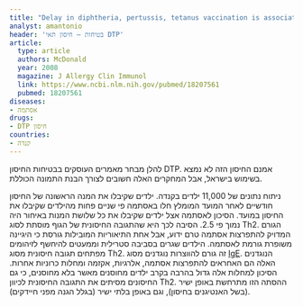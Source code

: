 ```yaml
---
title: "Delay in diphtheria, pertussis, tetanus vaccination is associated with a reduced risk of childhood asthma"
analyst: amantonio
header: 'בטיחות – חיסון תאי DTP'
article:
  type: article
  authors: McDonald
  year: 2008
  magazine: J Allergy Clin Immunol
  link: https://www.ncbi.nlm.nih.gov/pubmed/18207561
  pubmed: 18207561
diseases:
- אסתמה
drugs:
- DTP חיסון
countries:
- קנדה
---
```


להלן מבחר מאמרים העוסקים בבטיחות החיסון DTP. אמנם החיסון הזה לא נמצא בשימוש בישראל, אבל המחקרים האלה חשובים לצורך הבנת התמונה הכוללת.

ניתוח נתונים של 11,000 ילדים בקנדה. ילדים שקיבלו את המנה הראשונה של החיסון חודשיים לאחר המועד המומלץ חלו באסתמה פי שניים פחות מהילדים שקיבלו את החיסון במועד. הסיכון לאסתמה אצל ילדים שקיבלו את כל שלושת המנות באיחור היה נמוך פי 2.5.
הסיבה לכך היא שהתגובה החיסונית של הגוף מוסתת לסוג Th2. הגורם המדויק להתפרצות אסתמה טרם ידוע, אבל אחת התיאוריות המובילות גורסת כי היגיינה משופרת גורמת לאסתמה. הילדים שגרים בסביבה סטרילית וממעטים להיחשף לזיהומים מפתחים תגובה חיסונית מסוג Th2. זה גורם להווצרות נוגדנים מסוג [IgE](https://en.wikipedia.org/wiki/Immunoglobulin_E). הנוגדנים האלה הם האחראים להתפרצות אסתמה, אלרגיות, אקזמה ומחלות כרוניות אחרות. הסיכון למחלות אלה גדול בהרבה בקרב ילדים מחוסנים מאשר בלא מחוסנים, כי גם החיסונים מסיתים את התגובה החיסונית לכיוון Th2. ההסתה הזו מתרחשת באופן ישיר (בשל האנטיגנים בחיסון), וגם באופן בלתי ישיר (בגלל הגנה מפני חיידקים).

